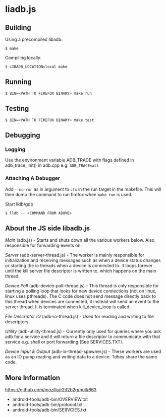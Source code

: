 # liadb.js

## Building

Using a precompiled libadb:

    $ make

Compiling locally:

    $ LIBADB_LOCATION=local make

## Running

    $ BIN=<PATH TO FIREFOX BINARY> make run

## Testing

    $ BIN=<PATH TO FIREFOX BINARY> make test

## Debugging

### Logging

Use the environment variable ADB_TRACE with flags defined in adb_trace_init() in adb.cpp e.g. `ADB_TRACE=all`

### Attaching A Debugger

Add `--no-run` as in argument to `cfx` in the run target in the makefile. This will then dump the command to run firefox when `make run` is used.

Start lldb/gdb

    $ lldb -- <COMMAND FROM ABOVE>

## About the JS side libadb.js

*Main* (adb.js) - Starts and shuts down all the various workers below. Also, responsible for forwarding events on.

*Server* (adb-server-thread.js) - The worker is mainly responsible for initialization and receiving messages such as when a device status changes or starting the io threads when a device is connected to. It loops forever until the kill server file descriptor is written to, which happens on the main thread.

*Device Poll* (adb-device-poll-thread.js) - This thread is only responsible for starting a polling loop that looks for new device connections (not on linux, linux uses pthreads). The C code does not send message directly back to this thread when devices are connected, it instead will send an event to the server thread. It is terminated when kill_device_loop is called.

*File Descriptor IO* (adb-io-thread.js) - Used for reading and writing to file descriptors.

*Utility* (adb-utility-thread.js) - Currently only used for queries where you ask adb for a service and it will return a file descriptor to communicate with that service e.g. shell or port forwarding (See SERVICES.TXT).

*Device Input & Output* (adb-io-thread-spawner.js) - These workers are used as an IO pump reading and writing data to a device. Tdhey share the same code.

## More Information

https://github.com/mozilla/r2d2b2g/pull/663

- android-tools/adb-bin/OVERVIEW.txt
- android-tools/adb-bin/protocol.txt
- android-tools/adb-bin/SERVCIES.txt

